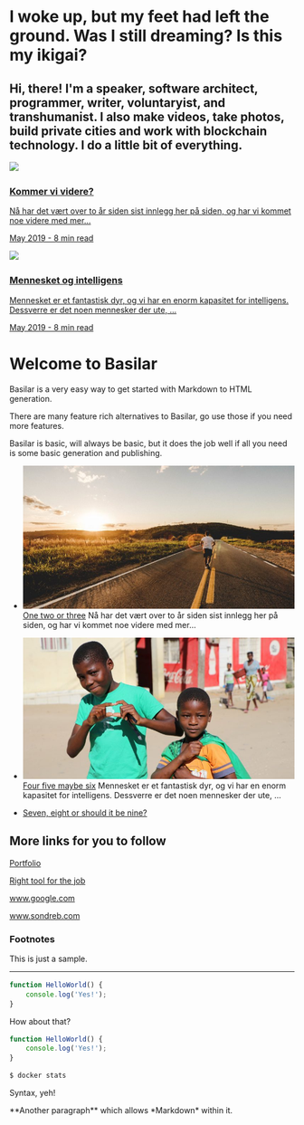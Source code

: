 # I woke up, but my feet had left the ground. Was I still dreaming? Is this my ikigai?

## Hi, there! I'm a speaker, software architect, programmer, writer, voluntaryist, and transhumanist. I also make videos, take photos, build private cities and work with blockchain technology. I do a little bit of everything.

<!-- This structure is easier to just do with HTML. URLs won't be parsed as this is HTML, so we have to manually link to .html and not .md -->
<a class="post" href="portfolio.html">
    <div class="thumbnail"><img src="https://utenstat.no/wp-content/uploads/2019/06/runner-768x405.jpg"></div>
    <div class="abstract">
        <h3>Kommer vi videre?</h3>
        <p class="p1">Nå har det vært over to år siden sist innlegg her på siden, og har vi kommet noe videre
            med
            mer...</p>
        <p class="date">May 2019 - 8 min read</p>
    </div>
</a>

<a class="post" href="portfolio.html">
    <div class="thumbnail"><img src="http://utenstat.no/wp-content/uploads/2016/11/boys-768x400.jpg"></div>
    <div class="abstract">
        <h3>Mennesket og intelligens</h3>
        <p class="p1">Mennesket er et fantastisk dyr, og vi har en enorm kapasitet for intelligens. Dessverre er
            det
            noen
            mennesker der ute, ...</p>
        <p class="date">May 2019 - 8 min read</p>
    </div>
</a>

# Welcome to Basilar

Basilar is a very easy way to get started with Markdown to HTML generation.

There are many feature rich alternatives to Basilar, go use those if you need more features.

Basilar is basic, will always be basic, but it does the job well if all you need is some basic generation and publishing.

* [![](images/runner-768x405.jpg) One two or three](portfolio.md)
  Nå har det vært over to år siden sist innlegg her på siden, og har vi kommet noe videre med mer...

* [![](images/boys-768x400.jpg) Four five maybe six](portfolio.md) Mennesket er et fantastisk dyr, og vi har en enorm kapasitet for intelligens. Dessverre er det noen mennesker der ute, ...

* [Seven, eight or should it be nine?](portfolio.md)


## More links for you to follow

[Portfolio](portfolio.md)

[Right tool for the job](right-tool-for-the-job/index.md)

www.google.com

www.sondreb.com

### Footnotes

This is just a sample.

---

```js
function HelloWorld() {
    console.log('Yes!');
}
```

How about that?

```javascript
function HelloWorld() {
    console.log('Yes!');
}
```


```sh
$ docker stats
```

Syntax, yeh!

<p class='specialParagraph' markdown='1'>
**Another paragraph** which allows *Markdown* within it.
</p>